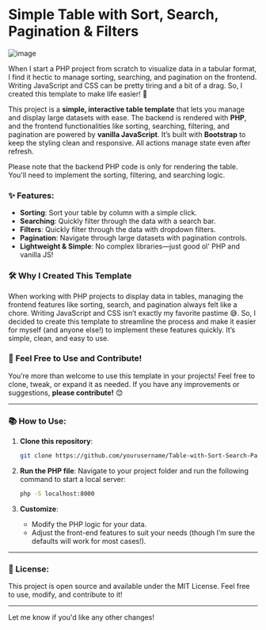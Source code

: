 # Simple Table with Sort, Search, Pagination & Filters

![image](https://github.com/user-attachments/assets/18c0f2c6-d365-4bf3-9b0f-0caf0ef82cee)


When I start a PHP project from scratch to visualize data in a tabular format, I find it hectic to manage sorting, searching, and pagination on the frontend. Writing JavaScript and CSS can be pretty tiring and a bit of a drag. So, I created this template to make life easier! 🚀

This project is a **simple, interactive table template** that lets you manage and display large datasets with ease. The backend is rendered with **PHP**, and the frontend functionalities like sorting, searching, filtering, and pagination are powered by **vanilla JavaScript**. It’s built with **Bootstrap** to keep the styling clean and responsive. All actions manage state even after refresh. 

Please note that the backend PHP code is only for rendering the table. You'll need to implement the sorting, filtering, and searching logic.

### ✨ Features:
- **Sorting**: Sort your table by column with a simple click.
- **Searching**: Quickly filter through the data with a search bar.
- **Filters**: Quickly filter through the data with dropdown filters.
- **Pagination**: Navigate through large datasets with pagination controls.
- **Lightweight & Simple**: No complex libraries—just good ol' PHP and vanilla JS!

### 🛠️ Why I Created This Template

When working with PHP projects to display data in tables, managing the frontend features like sorting, search, and pagination always felt like a chore. Writing JavaScript and CSS isn’t exactly my favorite pastime 😅. So, I decided to create this template to streamline the process and make it easier for myself (and anyone else!) to implement these features quickly. It’s simple, clean, and easy to use.

### 🚀 Feel Free to Use and Contribute!

You’re more than welcome to use this template in your projects! Feel free to clone, tweak, or expand it as needed. If you have any improvements or suggestions, **please contribute!** 😊

---

### 📚 How to Use:

1. **Clone this repository**:
   ```bash
   git clone https://github.com/yourusername/Table-with-Sort-Search-Pagination.git
   ```

2. **Run the PHP file**:
   Navigate to your project folder and run the following command to start a local server:
   ```bash
   php -S localhost:8000
   ```

3. **Customize**:
    - Modify the PHP logic for your data.
    - Adjust the front-end features to suit your needs (though I’m sure the defaults will work for most cases!).

---

### 📝 License:

This project is open source and available under the MIT License. Feel free to use, modify, and contribute to it!

---

Let me know if you'd like any other changes!
